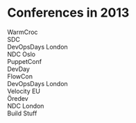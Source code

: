 Conferences in 2013
====

WarmCroc  
SDC  
DevOpsDays London  
NDC Oslo  
PuppetConf  
DevDay  
FlowCon  
DevOpsDays London  
Velocity EU  
Öredev  
NDC London  
Build Stuff  



